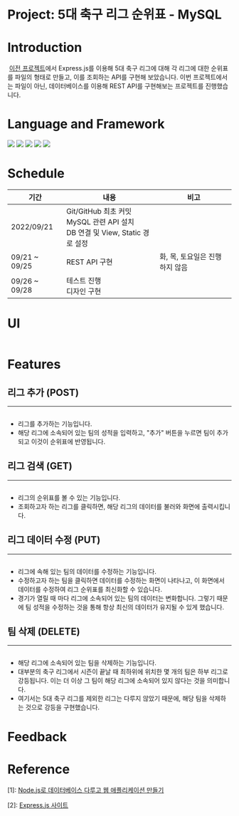 # Project: 5대 축구 리그 순위표 - MySQL

# Introduction
&nbsp;[이전 프로젝트](https://github.com/AxPlank/nodeproject/tree/main/leaguetable)에서 Express.js를 이용해 5대 축구 리그에 대해 각 리그에 대한 순위표를 파일의 형태로 만들고, 이를 조회하는 API를 구현해 보았습니다. 이번 프로젝트에서는 파일이 아닌, 데이터베이스를 이용해 REST API를 구현해보는 프로젝트를 진행했습니다.

# Language and Framework

![](https://img.shields.io/badge/Node.js_18.3.0-339933?style=for-the-badge&logo=Node.js&logoColor=FFFFFF)
![](https://img.shields.io/badge/JavaScript_ES6-F7DF1E?style=for-the-badge&logo=JavaScript&logoColor=000000)
![](https://img.shields.io/badge/express_4.18.1-000000?style=for-the-badge&logo=express&logoColor=FFFFFF)
![](https://img.shields.io/badge/pug_3.0.2-A86454?style=for-the-badge&logo=pug&logoColor=000000)
![](https://img.shields.io/badge/mysql_8.0.30-4479A1?style=for-the-badge&logo=mysql&logoColor=000000)

# Schedule

| 기간 | 내용 | 비고 |
|---|---|---|
| 2022/09/21 | Git/GitHub 최초 커밋 <br> MySQL 관련 API 설치 <br> DB 연결 및 View, Static 경로 설정 |  |
| 09/21 ~ 09/25 | REST API 구현 | 화, 목, 토요일은 진행하지 않음 |
| 09/26 ~ 09/28 |  테스트 진행 <br> 디자인 구현  |  |

# UI

![]()

# Features
## 리그 추가 (POST)
---

![]()

- 리그를 추가하는 기능입니다.
- 해당 리그에 소속되어 있는 팀의 성적을 입력하고, "추가" 버튼을 누르면 팀이 추가되고 이것이 순위표에 반영됩니다.

## 리그 검색 (GET)
---

![]()

- 리그의 순위표를 볼 수 있는 기능입니다.
- 조회하고자 하는 리그를 클릭하면, 해당 리그의 데이터를 불러와 화면에 출력시킵니다.

## 리그 데이터 수정 (PUT)
---

![]()

- 리그에 속해 있는 팀의 데이터를 수정하는 기능입니다.
- 수정하고자 하는 팀을 클릭하면 데이터를 수정하는 화면이 나타나고, 이 화면에서 데이터를 수정하여 리그 순위표를 최신화할 수 있습니다.
- 경기가 열릴 때 마다 리그에 소속되어 있는 팀의 데이터는 변화합니다. 그렇기 때문에 팀 성적을 수정하는 것을 통해 항상 최신의 데이터가 유지될 수 있게 했습니다.

## 팀 삭제 (DELETE)
---

![]()

- 해당 리그에 소속되어 있는 팀을 삭제하는 기능입니다.
- 대부분의 축구 리그에서 시즌이 끝날 때 최하위에 위치한 몇 개의 팀은 하부 리그로 강등됩니다. 이는 더 이상 그 팀이 해당 리그에 소속되어 있지 않다는 것을 의미합니다.
- 여기서는 5대 축구 리그를 제외한 리그는 다루지 않았기 때문에, 해당 팀을 삭제하는 것으로 강등을 구현했습니다.

# Feedback


# Reference
[1]: [Node.js로 데이터베이스 다루고 웹 애플리케이션 만들기](https://www.inflearn.com/course/node-js-database/dashboard)

[2]: [Express.js 사이트](https://expressjs.com/ko/guide/routing.html)